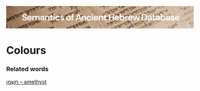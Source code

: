 <html><body><img id="banner" src="../../images/banners/banner.png" alt="banner" /></body></html>

# **Colours**


### Related words
[חַשְׁמַן – amethyst](../words/amethyst.md)<br>